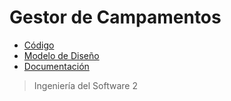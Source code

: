 # **Gestor de Campamentos**
- [Código](https://github.com/Tuuturuturuu/COD_GestorDeCampamentos.git)
- [Modelo de Diseño](https://github.com/Tuuturuturuu/MODEL_GestorDeCampamentos.git)
- [Documentación](https://github.com/Tuuturuturuu/DOC_GestorDeCampamentos.git)

> Ingeniería del Software 2
